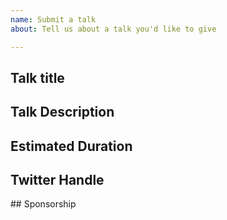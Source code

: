 ```yaml
---
name: Submit a talk
about: Tell us about a talk you'd like to give

---
```


## Talk title

## Talk Description

## Estimated Duration


## Twitter Handle
<!-- So we can promote the talk, can we know your Twitter handle? --!>

## Sponsorship
<!--
We know you are doing cool things with Ansible, though are you also hiring or looking to promote your business?
Would your company be interested in sponsoring the drinks and/or pizza?
--!>
